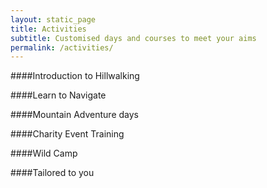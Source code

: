 ```yaml
---
layout: static_page
title: Activities
subtitle: Customised days and courses to meet your aims
permalink: /activities/
---
```


####Introduction to Hillwalking

####Learn to Navigate

####Mountain Adventure days

####Charity Event Training

####Wild Camp

####Tailored to you